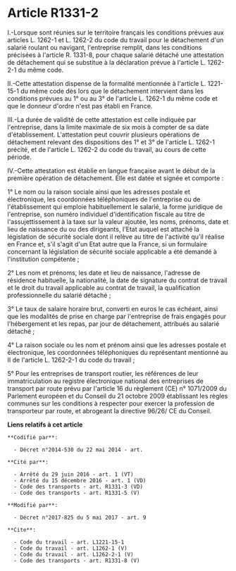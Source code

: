 # Article R1331-2

I.-Lorsque sont réunies sur le territoire français les conditions prévues aux articles L. 1262-1 et L. 1262-2 du code du
travail pour le détachement d'un salarié roulant ou navigant, l'entreprise remplit, dans les conditions précisées à l'article
R. 1331-8, pour chaque salarié détaché une attestation de détachement qui se substitue à la déclaration prévue à l'article L.
1262-2-1 du même code. 

II.-Cette attestation dispense de la formalité mentionnée à l'article L. 1221-15-1 du même code dès lors que le détachement
intervient dans les conditions prévues au 1° ou au 3° de l'article L. 1262-1 du même code et que le donneur d'ordre n'est pas
établi en France. 

III.-La durée de validité de cette attestation est celle indiquée par l'entreprise, dans la limite maximale de six mois à
compter de sa date d'établissement. L'attestation peut couvrir plusieurs opérations de détachement relevant des dispositions
des 1° et 3° de l'article L. 1262-1 précité, et de l'article L. 1262-2 du code du travail, au cours de cette période. 

IV.-Cette attestation est établie en langue française avant le début de la première opération de détachement. Elle est datée
et signée et comporte : 

1° Le nom ou la raison sociale ainsi que les adresses postale et électronique, les coordonnées téléphoniques de l'entreprise
ou de l'établissement qui emploie habituellement le salarié, la forme juridique de l'entreprise, son numéro individuel
d'identification fiscale au titre de l'assujettissement à la taxe sur la valeur ajoutée, les noms, prénoms, date et lieu de
naissance du ou des dirigeants, l'Etat auquel est attaché la législation de sécurité sociale dont il relève au titre de
l'activité qu'il réalise en France et, s'il s'agit d'un Etat autre que la France, si un formulaire concernant la législation
de sécurité sociale applicable a été demandé à l'institution compétente ; 

2° Les nom et prénoms, les date et lieu de naissance, l'adresse de résidence habituelle, la nationalité, la date de signature
du contrat de travail et le droit du travail applicable au contrat de travail, la qualification professionnelle du salarié
détaché ; 

3° Le taux de salaire horaire brut, converti en euros le cas échéant, ainsi que les modalités de prise en charge par
l'entreprise de frais engagés pour l'hébergement et les repas, par jour de détachement, attribués au salarié détaché ; 

4° La raison sociale ou les nom et prénom ainsi que les adresses postale et électronique, les coordonnées téléphoniques du
représentant mentionné au II de l'article L. 1262-2-1 du code du travail ; 

5° Pour les entreprises de transport routier, les références de leur immatriculation au registre électronique national des
entreprises de transport par route prévu par l'article 16 du règlement (CE) n° 1071/2009 du Parlement européen et du Conseil
du 21 octobre 2009 établissant les règles communes sur les conditions à respecter pour exercer la profession de transporteur
par route, et abrogeant la directive 96/26/ CE du Conseil.

**Liens relatifs à cet article**

	**Codifié par**:

	  - Décret n°2014-530 du 22 mai 2014 - art.

	**Cité par**:

	  - Arrêté du 29 juin 2016 - art. 1 (VT)
	  - Arrêté du 15 décembre 2016 - art. 1 (VD)
	  - Code des transports - art. R1331-3 (VD)
	  - Code des transports - art. R1331-5 (V)

	**Modifié par**:

	  - Décret n°2017-825 du 5 mai 2017 - art. 9

	**Cite**:

	  - Code du travail - art. L1221-15-1
	  - Code du travail - art. L1262-1 (V)
	  - Code du travail - art. L1262-2-1 (V)
	  - Code des transports - art. R1331-8 (V)
